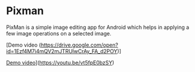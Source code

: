 # Pixman
PixMan is a simple image editing app for Android which helps in applying a few image operations on a selected image. 

[Demo video (https://drive.google.com/open?id=1Ezf4M7i4mQV2mJTRUlwCrAy_FA_d2POY)]

[Demo video](https://i.imgur.com/vKb2F1B.png)](https://youtu.be/vt5fpE0bzSY)
